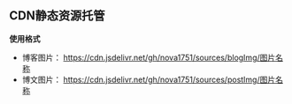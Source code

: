 ## CDN静态资源托管

**使用格式**
- 博客图片： https://cdn.jsdelivr.net/gh/nova1751/sources/blogImg/图片名称
- 博文图片： https://cdn.jsdelivr.net/gh/nova1751/sources/postImg/图片名称 
